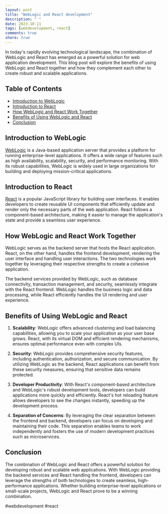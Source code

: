 ```yaml
---
layout: post
title: "WebLogic and React development"
description: " "
date: 2023-10-11
tags: [webdevelopment, react]
comments: true
share: true
---
```


In today's rapidly evolving technological landscape, the combination of WebLogic and React has emerged as a powerful solution for web application development. This blog post will explore the benefits of using WebLogic and React together and how they complement each other to create robust and scalable applications.

## Table of Contents

- [Introduction to WebLogic](#introduction-to-weblogic)
- [Introduction to React](#introduction-to-react)
- [How WebLogic and React Work Together](#how-weblogic-and-react-work-together)
- [Benefits of Using WebLogic and React](#benefits-of-using-weblogic-and-react)
- [Conclusion](#conclusion)

## Introduction to WebLogic

[WebLogic](https://www.oracle.com/middleware/technologies/weblogic.html) is a Java-based application server that provides a platform for running enterprise-level applications. It offers a wide range of features such as high availability, scalability, security, and performance monitoring. With its robust capabilities, WebLogic is widely used in large organizations for building and deploying mission-critical applications.

## Introduction to React

[React](https://reactjs.org/) is a popular JavaScript library for building user interfaces. It enables developers to create reusable UI components that efficiently update and render only the necessary parts of the web application. React follows a component-based architecture, making it easier to manage the application's state and provide a seamless user experience.

## How WebLogic and React Work Together

WebLogic serves as the backend server that hosts the React application. React, on the other hand, handles the frontend development, rendering the user interface and handling user interactions. The two technologies work together by leveraging their respective strengths to create a cohesive application.

The backend services provided by WebLogic, such as database connectivity, transaction management, and security, seamlessly integrate with the React frontend. WebLogic handles the business logic and data processing, while React efficiently handles the UI rendering and user experience.

## Benefits of Using WebLogic and React

1. **Scalability**: WebLogic offers advanced clustering and load balancing capabilities, allowing you to scale your application as your user base grows. React, with its virtual DOM and efficient rendering mechanisms, ensures optimal performance even with complex UIs.

2. **Security**: WebLogic provides comprehensive security features, including authentication, authorization, and secure communication. By utilizing WebLogic as the backend, React applications can benefit from these security measures, ensuring that sensitive data remains protected.

3. **Developer Productivity**: With React's component-based architecture and WebLogic's robust development tools, developers can build applications more quickly and efficiently. React's hot reloading feature allows developers to see the changes instantly, speeding up the development process.

4. **Separation of Concerns**: By leveraging the clear separation between the frontend and backend, developers can focus on developing and maintaining their code. This separation enables teams to work independently and fosters the use of modern development practices such as microservices.

## Conclusion

The combination of WebLogic and React offers a powerful solution for developing robust and scalable web applications. With WebLogic providing the backend services and React handling the frontend, developers can leverage the strengths of both technologies to create seamless, high-performance applications. Whether building enterprise-level applications or small-scale projects, WebLogic and React prove to be a winning combination.

#webdevelopment #react